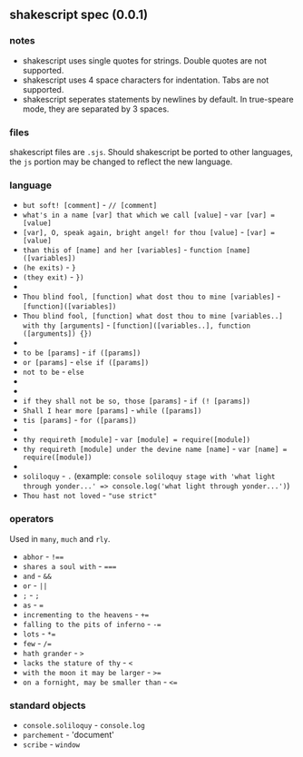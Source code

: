 ## shakescript spec (0.0.1)

### notes

* shakescript uses single quotes for strings. Double quotes are not supported.
* shakescript uses 4 space characters for indentation. Tabs are not supported.
* shakescript seperates statements by newlines by default. In true-speare mode, they are separated by 3 spaces.

### files

shakescript files are `.sjs`. Should shakescript be ported to other languages, the `js` portion may be changed to reflect the new language. 

### language

* `but soft! [comment]` - `// [comment]` 
* `what's in a name [var] that which we call [value]` - `var [var] = [value]`
* `[var], O, speak again, bright angel! for thou [value]` - `[var] = [value]`
* `than this of [name] and her [variables]` - `function [name] ([variables])`
* `(he exits)` - `}`
* `(they exit)` - `})`
* 
* `Thou blind fool, [function] what dost thou to mine [variables]` - `[function]([variables])`
* `Thou blind fool, [function] what dost thou to mine [variables..] with thy [arguments]` - `[function]([variables..], function ([arguments]) {})`
* 
* `to be [params]` - `if ([params])`
* `or [params]` - `else if ([params])`
* `not to be` - `else`
* 
* 
* `if they shall not be so, those [params]` - `if (! [params])`
* `Shall I hear more [params]` - `while ([params])`
* `tis [params]` - `for ([params])`
* 
* `thy requireth [module]` - `var [module] = require([module])`
* `thy requireth [module] under the devine name [name]` - `var [name] = require([module])`
* 
* `soliloquy` - `.` (example: `console soliloquy stage with 'what light through yonder...' => console.log('what light through yonder...')`)
* `Thou hast not loved` - `"use strict"`

### operators

Used in `many`, `much` and `rly`.

* `abhor` - `!==`
* `shares a soul with` - `===`
* `and` - `&&`
* `or` - `||`
* `;` - `; `
* `as` - `=`
* `incrementing to the heavens` - `+=`
* `falling to the pits of inferno` - `-=`
* `lots` - `*=`
* `few` - `/=`
* `hath grander` - `>`
* `lacks the stature of thy` - `<`
* `with the moon it may be larger` - `>=`
* `on a fornight, may be smaller than` - `<=`

### standard objects

* `console.soliloquy` - `console.log`
* `parchement` - 'document'
* `scribe` - `window`
